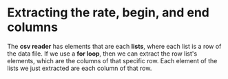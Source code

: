 <!--title={Extracting columns}-->
<!--badges={Python:11}-->
<!--concepts={ForLoops.mdx, Casting.mdx}-->

# Extracting the rate, begin, and end columns

The **csv reader** has elements that are each **lists**, where each list is a row of the data file. If we use a **for loop**, then we can extract the row list's elements, which are the columns of that specific row. Each element of the lists we just extracted are each column of that row.

